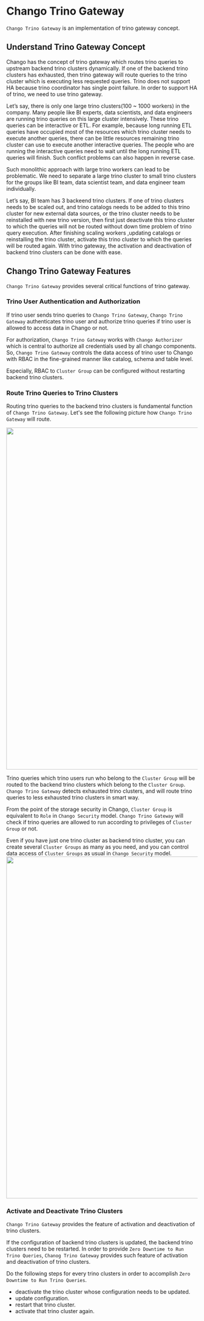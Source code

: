 # Chango Trino Gateway

`Chango Trino Gateway` is an implementation of trino gateway concept.


## Understand Trino Gateway Concept

Chango has the concept of trino gateway which routes trino queries to upstream backend trino clusters dynamically. 
If one of the backend trino clusters has exhausted, then trino gateway will route queries to the trino cluster 
which is executing less requested queries.
Trino does not support HA because trino coordinator has single point failure.  In order to support HA of trino, we need to use trino gateway.

Let’s say, there is only one large trino clusters(100 ~ 1000 workers) in the company. Many people like BI experts, data scientists, 
and data engineers are running trino queries on this large cluster intensively. 
These trino queries can be interactive or ETL. For example, because long running ETL queries have occupied most of the resources 
which trino cluster needs to execute another queries, there can be little resources remaining trino cluster can use 
to execute another interactive queries. The people who are running the interactive queries need to wait 
until the long running ETL queries will finish. Such conflict problems can also happen in reverse case.

Such monolithic approach with large trino workers can lead to be problematic. We need to separate a large trino cluster 
to small trino clusters for the groups like BI team, data scientist team, and data engineer team individually.

Let’s say, BI team has 3 backeend trino clusters. If one of trino clusters needs to be scaled out, and trino catalogs needs 
to be added to this trino cluster for new external data sources, or the trino cluster needs to be reinstalled with new trino version, 
then  first just deactivate this trino cluster to which the queries will not be routed without down time problem of trino query execution. 
After finishing scaling workers ,updating catalogs or reinstalling the trino cluster, activate this trino cluster to which the queries 
will be routed again. With trino gateway, the activation and deactivation of backend trino clusters can be done with ease. 

## Chango Trino Gateway Features

`Chango Trino Gateway` provides several critical functions of trino gateway.

### Trino User Authentication and Authorization

If trino user sends trino queries to `Chango Trino Gateway`, `Chango Trino Gateway` authenticates trino user and 
authorize trino queries if trino user is allowed to access data in Chango or not. 

For authorization, `Chango Trino Gateway` works with `Chango Authorizer` which is central to authorize all credentials used by all chango components.
So, `Chango Trino Gateway` controls the data access of trino user to Chango with RBAC in the fine-grained manner like catalog, schema and table level.

Especially, RBAC to `Cluster Group` can be configured without restarting backend trino clusters.


### Route Trino Queries to Trino Clusters

Routing trino queries to the backend trino clusters is fundamental function of `Chango Trino Gateway`.
Let's see the following picture how `Chango Trino Gateway` will route.

<img width="900" src="../../images/trino-gw-concept/chango-trino-gw-1.png" />

Trino queries which trino users run who belong to the `Cluster Group` will be routed to the backend trino clusters which belong to the `Cluster Group`.
`Chango Trino Gateway` detects exhausted trino clusters, and will route trino queries to less exhausted trino clusters in smart way.

From the point of the storage security in Chango, `Cluster Group` is equivalent to `Role` in `Chango Security` model. 
`Chango Trino Gateway` will check if trino queries are allowed to run according to privileges of `Cluster Group` or not.

Even if you have just one trino cluster as backend trino cluster, you can create several `Cluster Groups` 
as many as you need, and you can control data access of `Cluster Groups` as usual in `Chango Security` model.
<img width="900" src="../../images/trino-gw-concept/chango-trino-gw-2.png" />

### Activate and Deactivate Trino Clusters

`Chango Trino Gateway` provides the feature of activation and deactivation of trino clusters.

If the configuration of backend trino clusters is updated, the backend trino clusters need to be restarted.
In order to provide `Zero Downtime to Run Trino Queries`, `Chanog Trino Gateway` provides such feature of activation and deactivation of trino clusters.

Do the following steps for every trino clusters in order to accomplish `Zero Downtime to Run Trino Queries`.

- deactivate the trino cluster whose configuration needs to be updated.
- update configuration.
- restart that trino cluster. 
- activate that trino cluster again. 


